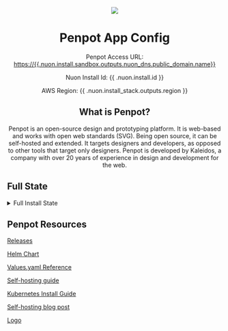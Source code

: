 <center>

<img src="https://avatars.githubusercontent.com/u/30179644?s=80&v=4"/>

<h1>Penpot App Config</h1>

Penpot Access URL: [https://{{.nuon.install.sandbox.outputs.nuon_dns.public_domain.name}}](https://{{.nuon.install.sandbox.outputs.nuon_dns.public_domain.name}})

Nuon Install Id: {{ .nuon.install.id }}

AWS Region: {{ .nuon.install_stack.outputs.region }}

## What is Penpot?

Penpot is an open-source design and prototyping platform. It is web-based and works with open web standards (SVG). Being open source, it can be self-hosted and extended. It targets designers and developers, as opposed to other tools that target only designers. Penpot is developed by Kaleidos, a company with over 20 years of experience in design and development for the web.

</center>

## Full State

<details>
<summary>Full Install State</summary>
<pre>{{ toPrettyJson .nuon }}</pre>
</details>

## Penpot Resources

[Releases](https://github.com/penpot/penpot/releases)

[Helm Chart](https://github.com/penpot/penpot-helm/tree/develop/charts/penpot)

[Values.yaml Reference](https://github.com/penpot/penpot-helm/blob/develop/charts/penpot/values.yaml)

[Self-hosting guide](https://penpot.app/self-host)

[Kubernetes Install Guide](https://help.penpot.app/technical-guide/getting-started/kubernetes/)

[Self-hosting blog post](https://community.penpot.app/t/self-hosting-penpot-i/2336)

[Logo](https://avatars.githubusercontent.com/u/30179644?s=200&v=4)

